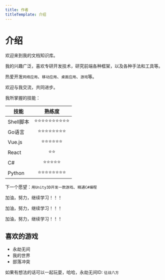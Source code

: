 ```yaml
---
title: 作者
titleTemplate: 介绍
---
```


# 介绍

欢迎来到我的文档知识库。

我的兴趣广泛，喜欢专研开发技术，研究前端各种框架，以及各种手法和工具等。

热爱开发`网络应用`、`移动应用`、`桌面应用`、`游戏`等。

欢迎与我交流，共同进步。

我所掌握的技能：

| 技能        |      熟练度      |
| ------------- | :-----------: |
| Shell脚本      | :star::star::star::star::star::star::star::star::star::star: |
| Go语言      |   :star::star::star::star::star::star::star::star:    |
| Vue.js |   :star::star::star::star::star::star:    |
| React |   :star::star:    |
| C# |   :star::star::star::star::star:    |
| Python |   :star::star::star::star::star::star::star::star:    |

下一个愿望：`用Unity3D开发一款游戏`、`精通C#编程`

加油，努力，继续学习！！！

加油，努力，继续学习！！！

加油，努力，继续学习！！！


## 喜欢的游戏

- 永劫无间
- 我的世界
- 部落冲突

如果有想法的话可以一起玩耍，哈哈，永劫无间ID: `征战八方`
